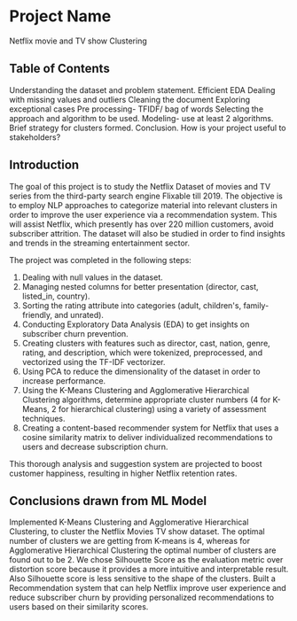 # Project Name
Netflix movie and TV show Clustering

## Table of Contents
Understanding the dataset and problem statement.
Efficient EDA
Dealing with missing values and outliers
Cleaning the document
Exploring exceptional cases
Pre processing- TFIDF/ bag of words
Selecting the approach and algorithm to be used.
Modeling- use at least 2 algorithms.
Brief strategy for clusters formed.
Conclusion.
How is your project useful to stakeholders?

## Introduction
The goal of this project is to study the Netflix Dataset of movies and TV series from the third-party search engine Flixable till 2019. The objective is to employ NLP approaches to categorize material into relevant clusters in order to improve the user experience via a recommendation system. This will assist Netflix, which presently has over 220 million customers, avoid subscriber attrition. The dataset will also be studied in order to find insights and trends in the streaming entertainment sector.

The project was completed in the following steps:

1. Dealing with null values in the dataset.
2. Managing nested columns for better presentation (director, cast, listed_in, country).
3. Sorting the rating attribute into categories (adult, children's, family-friendly, and unrated).
4. Conducting Exploratory Data Analysis (EDA) to get insights on subscriber churn prevention.
5. Creating clusters with features such as director, cast, nation, genre, rating, and description, which were tokenized, preprocessed, and vectorized using the TF-IDF vectorizer.
6. Using PCA to reduce the dimensionality of the dataset in order to increase performance.
7. Using the K-Means Clustering and Agglomerative Hierarchical Clustering algorithms, determine appropriate cluster numbers (4 for K-Means, 2 for hierarchical clustering) using a variety of assessment techniques.
8. Creating a content-based recommender system for Netflix that uses a cosine similarity matrix to deliver individualized recommendations to users and decrease subscription churn.

This thorough analysis and suggestion system are projected to boost customer happiness, resulting in higher Netflix retention rates.

## Conclusions drawn from ML Model

Implemented K-Means Clustering and Agglomerative Hierarchical Clustering, to cluster the Netflix Movies TV show dataset.
The optimal number of clusters we are getting from K-means is 4, whereas for Agglomerative Hierarchical Clustering the optimal number of clusters are found out to be 2.
We chose Silhouette Score as the evaluation metric over distortion score because it provides a more intuitive and interpretable result. Also Silhouette score is less sensitive to the shape of the clusters.
Built a Recommendation system that can help Netflix improve user experience and reduce subscriber churn by providing personalized recommendations to users based on their similarity scores.
